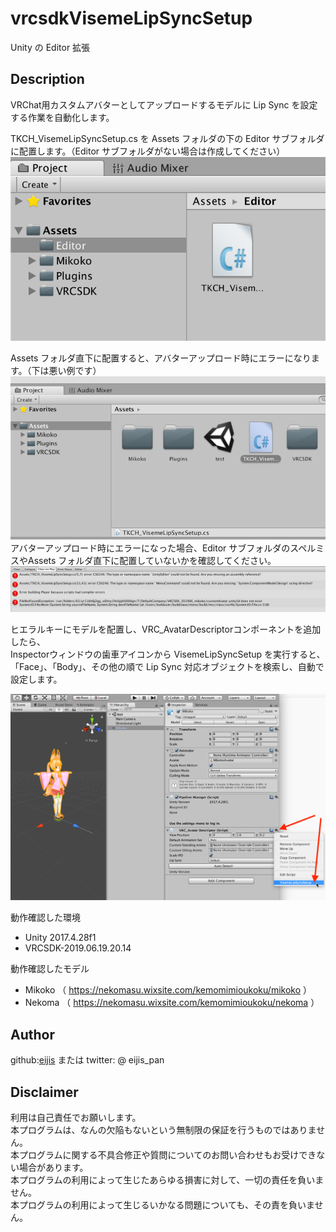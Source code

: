 # vrcsdkVisemeLipSyncSetup

Unity の Editor 拡張

## Description

VRChat用カスタムアバターとしてアップロードするモデルに Lip Sync を設定する作業を自動化します。<br>

TKCH_VisemeLipSyncSetup.cs を Assets フォルダの下の Editor サブフォルダに配置します。（Editor サブフォルダがない場合は作成してください）<br>
![Assets → Editor に配置](ls1a.png "Assets → Editor に配置")

Assets フォルダ直下に配置すると、アバターアップロード時にエラーになります。（下は悪い例です）
![Assets フォルダ直下に配置](ls1.png "Assets フォルダ直下に配置")
アバターアップロード時にエラーになった場合、Editor サブフォルダのスペルミスやAssets フォルダ直下に配置していないかを確認してください。
![アバターアップロード時エラー](ls3.png "アバターアップロード時エラー")


ヒエラルキーにモデルを配置し、VRC_AvatarDescriptorコンポーネントを追加したら、<br>
Inspectorウィンドウの歯車アイコンから VisemeLipSyncSetup を実行すると、<br>
「Face」、「Body」、その他の順で Lip Sync 対応オブジェクトを検索し、自動で設定します。<br>

![歯車アイコンから VisemeLipSyncSetup を実行](ls2.png "歯車アイコンから VisemeLipSyncSetup を実行")

動作確認した環境
- Unity 2017.4.28f1
- VRCSDK-2019.06.19.20.14

動作確認したモデル
- Mikoko （ https://nekomasu.wixsite.com/kemomimioukoku/mikoko ）
- Nekoma （ https://nekomasu.wixsite.com/kemomimioukoku/nekoma ）

## Author

github:[eijis](https://github.com/eijis-pan)  または twitter: @ eijis_pan

## Disclaimer

利用は自己責任でお願いします。<br>
本プログラムは、なんの欠陥もないという無制限の保証を行うものではありません。<br>
本プログラムに関する不具合修正や質問についてのお問い合わせもお受けできない場合があります。<br>
本プログラムの利用によって生じたあらゆる損害に対して、一切の責任を負いません。<br>
本プログラムの利用によって生じるいかなる問題についても、その責を負いません。
